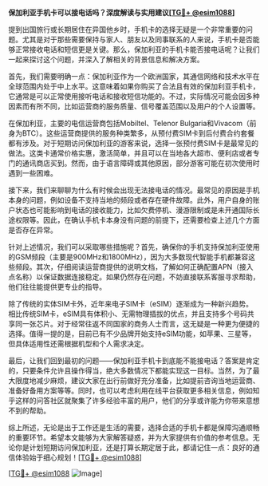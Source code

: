 **保加利亚手机卡可以接电话吗？深度解读与实用建议[[TG💪+ @esim1088](https://t.me/s/esim1088)]**

提到出国旅行或长期居住在异国他乡时，手机卡的选择无疑是一个非常重要的问题。尤其是对于那些需要保持与家人、朋友以及同事联系的人来说，手机卡是否能够正常接收电话和短信更是关键。那么，保加利亚的手机卡能否接电话呢？让我们一起来探讨这个问题，并深入了解相关的背景信息和解决方案。

首先，我们需要明确一点：保加利亚作为一个欧洲国家，其通信网络和技术水平在全球范围内处于中上水平。这意味着如果你购买了合法且有效的保加利亚手机卡，它通常是可以正常使用接听电话和接收短信功能的。不过，实际情况可能会因多种因素而有所不同，比如运营商的服务质量、信号覆盖范围以及用户的个人设置等。

在保加利亚，主要的电信运营商包括Mobiltel、Telenor Bulgaria和Vivacom（前身为BTC）。这些运营商提供的服务种类繁多，从预付费SIM卡到后付费合约套餐都有涉及。对于短期访问保加利亚的游客来说，选择一张预付费SIM卡是最常见的做法。这类卡通常价格实惠，激活简单，并且可以在当地各大超市、便利店或者专门的通讯商店买到。然而，由于语言障碍或其他原因，部分游客可能在初次使用时遇到一些困难。

接下来，我们来聊聊为什么有时候会出现无法接电话的情况。最常见的原因是手机本身的问题，例如设备不支持当地的频段或者存在硬件故障。此外，用户自身的账户状态也可能影响到电话的接收能力，比如欠费停机、漫游限制或是未开通国际长途权限等。因此，在确认手机卡本身没有问题的前提下，还需要检查上述几个方面是否存在异常。

针对上述情况，我们可以采取哪些措施呢？首先，确保你的手机支持保加利亚使用的GSM频段（主要是900MHz和1800MHz），因为大多数现代智能手机都兼容这些频段。其次，仔细阅读运营商提供的说明文档，了解如何正确配置APN（接入点名称）以保证数据连接稳定。如果仍然存在问题，不妨直接联系客服寻求帮助，他们往往能提供更专业的指导。

除了传统的实体SIM卡外，近年来电子SIM卡（eSIM）逐渐成为一种新兴趋势。相比传统SIM卡，eSIM具有体积小、无需物理插拔的优点，并且支持多个号码共享同一张芯片。对于经常往返不同国家的商务人士而言，这无疑是一种更为便捷的选择。值得一提的是，目前已有不少品牌开始支持eSIM功能，如苹果、三星等，但具体适用性还需根据机型和个人需求决定。

最后，让我们回到最初的问题——保加利亚手机卡到底能不能接电话？答案是肯定的，只要条件允许且操作得当，绝大多数情况下都能实现这一目标。当然，为了最大限度地减少麻烦，建议大家在出行前做好充分准备，比如提前咨询当地运营商、准备好备用方案等等。同时，也可以考虑利用在线平台获取更多相关信息，例如知乎这样的问答社区就聚集了许多经验丰富的用户，他们的分享或许能为你带来意想不到的帮助。

综上所述，无论是出于工作还是生活的需要，选择合适的手机卡都是保障沟通顺畅的重要环节。希望本文能够为大家解答疑惑，并为大家提供有价值的参考信息。无论你是计划短期访问保加利亚，还是打算长期定居于此，都请记住一点：良好的通信体验始于细心规划！[[TG💪+ @esim1088](https://t.me/s/esim1088)]

[[TG💪+ @esim1088](https://t.me/s/esim1088) ![Image](https://i.postimg.cc/4NQfJmqS/Snipaste-2025-05-13-00-14-12.png)]